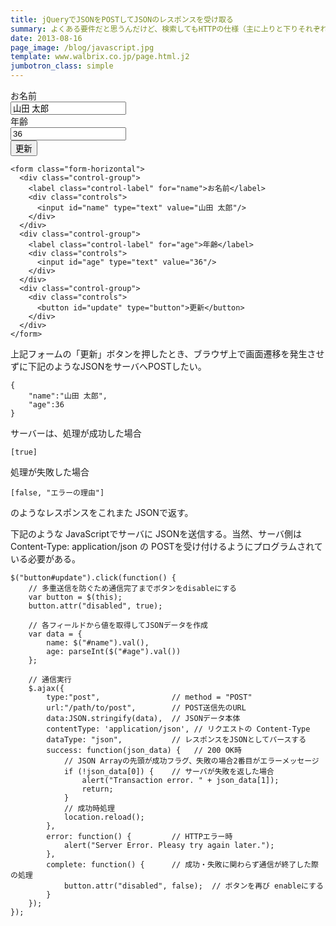 ```yaml
---
title: jQueryでJSONをPOSTしてJSONのレスポンスを受け取る
summary: よくある要件だと思うんだけど、検索してもHTTPの仕様（主に上りと下りそれぞれのcontent-typeのこと）についてよく理解した上で書かれていそうな良い情報が上位に出てこないので自分用にメモしておく。
date: 2013-08-16
page_image: /blog/javascript.jpg
template: www.walbrix.co.jp/page.html.j2
jumbotron_class: simple
---
```

<form class="form-horizontal">
  <div class="control-group">
    <label class="control-label" for="name">お名前</label>
    <div class="controls">
      <input id="name" type="text" value="山田 太郎"/>
    </div>
  </div>
  <div class="control-group">
    <label class="control-label" for="age">年齢</label>
    <div class="controls">
      <input id="age" type="text" value="36"/>
    </div>
  </div>
  <div class="control-group">
    <div class="controls">
      <button id="update" type="button">更新</button>
    </div>
  </div>
</form>

```
<form class="form-horizontal">
  <div class="control-group">
    <label class="control-label" for="name">お名前</label>
    <div class="controls">
      <input id="name" type="text" value="山田 太郎"/>
    </div>
  </div>
  <div class="control-group">
    <label class="control-label" for="age">年齢</label>
    <div class="controls">
      <input id="age" type="text" value="36"/>
    </div>
  </div>
  <div class="control-group">
    <div class="controls">
      <button id="update" type="button">更新</button>
    </div>
  </div>
</form>
```

上記フォームの「更新」ボタンを押したとき、ブラウザ上で画面遷移を発生させずに下記のようなJSONをサーバへPOSTしたい。

```
{
    "name":"山田 太郎",
    "age":36
}
```

サーバーは、処理が成功した場合

```
[true]
```

処理が失敗した場合

```
[false, "エラーの理由"]
```

のようなレスポンスをこれまた JSONで返す。

下記のような JavaScriptでサーバに JSONを送信する。当然、サーバ側は Content-Type: application/json の POSTを受け付けるようにプログラムされている必要がある。

```
$("button#update").click(function() {
    // 多重送信を防ぐため通信完了までボタンをdisableにする
    var button = $(this);
    button.attr("disabled", true);

    // 各フィールドから値を取得してJSONデータを作成
    var data = {
        name: $("#name").val(),
        age: parseInt($("#age").val())
    };

    // 通信実行
    $.ajax({
        type:"post",                // method = "POST"
        url:"/path/to/post",        // POST送信先のURL
        data:JSON.stringify(data),  // JSONデータ本体
        contentType: 'application/json', // リクエストの Content-Type
        dataType: "json",           // レスポンスをJSONとしてパースする
        success: function(json_data) {   // 200 OK時
            // JSON Arrayの先頭が成功フラグ、失敗の場合2番目がエラーメッセージ
            if (!json_data[0]) {    // サーバが失敗を返した場合
                alert("Transaction error. " + json_data[1]);
                return;
            }
            // 成功時処理
            location.reload();
        },
        error: function() {         // HTTPエラー時
            alert("Server Error. Pleasy try again later.");
        },
        complete: function() {      // 成功・失敗に関わらず通信が終了した際の処理
            button.attr("disabled", false);  // ボタンを再び enableにする
        }
    });
});
```

